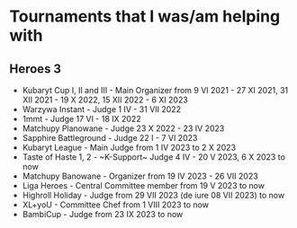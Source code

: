 # Tournaments that I was/am helping with

## Heroes 3
- Kubaryt Cup I, II and III - Main Organizer from 9 VI 2021 - 27 XI 2021, 31 XII 2021 - 19 X 2022, 15 XII 2022 - 6 XI 2023
- Warzywa Instant - Judge 1 IV - 31 VII 2022
- 1mmt - Judge 17 VI - 18 IX 2022
- Matchupy Planowane - Judge 23 X 2022 - 23 IV 2023
- Sapphire Battleground - Judge 22 I - 7 VI 2023
- Kubaryt League - Main Judge from 1 IV 2023 to 2 X 2023
- Taste of Haste 1, 2 - ~K-Support~ Judge 4 IV - 20 V 2023, 6 X 2023 to now
- Matchupy Banowane - Organizer from 19 IV 2023 - 26 VII 2023
- Liga Heroes - Central Committee member from 19 V 2023 to now
- Highroll Holiday - Judge from 29 VII 2023 (de iure 08 VII 2023) to now
- XL+yoU - Committee Chef from 1 VIII 2023 to now
- BambiCup - Judge from 23 IX 2023 to now
